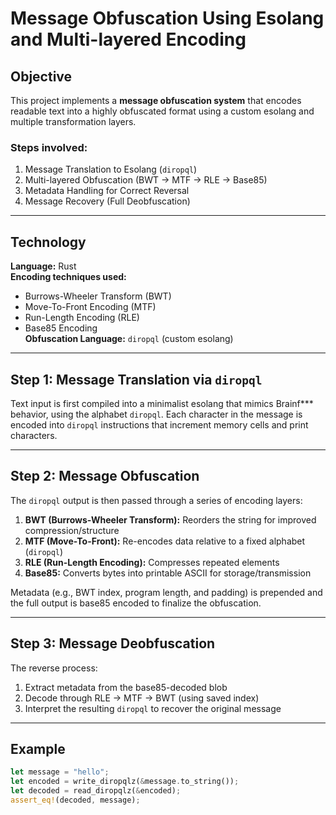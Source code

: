 # Message Obfuscation Using Esolang and Multi-layered Encoding

## Objective  
This project implements a **message obfuscation system** that encodes readable text into a highly obfuscated format using a custom esolang and multiple transformation layers.

### Steps involved:
1. Message Translation to Esolang (`diropql`)
2. Multi-layered Obfuscation (BWT → MTF → RLE → Base85)
3. Metadata Handling for Correct Reversal
4. Message Recovery (Full Deobfuscation)

---

## Technology  
**Language:** Rust  
**Encoding techniques used:**
- Burrows-Wheeler Transform (BWT)
- Move-To-Front Encoding (MTF)
- Run-Length Encoding (RLE)
- Base85 Encoding  
**Obfuscation Language:** `diropql` (custom esolang)

---

## Step 1: Message Translation via `diropql`

Text input is first compiled into a minimalist esolang that mimics Brainf\*\*\* behavior, using the alphabet `diropql`. Each character in the message is encoded into `diropql` instructions that increment memory cells and print characters.

---

## Step 2: Message Obfuscation

The `diropql` output is then passed through a series of encoding layers:
1. **BWT (Burrows-Wheeler Transform):** Reorders the string for improved compression/structure
2. **MTF (Move-To-Front):** Re-encodes data relative to a fixed alphabet (`diropql`)
3. **RLE (Run-Length Encoding):** Compresses repeated elements
4. **Base85:** Converts bytes into printable ASCII for storage/transmission

Metadata (e.g., BWT index, program length, and padding) is prepended and the full output is base85 encoded to finalize the obfuscation.

---

## Step 3: Message Deobfuscation

The reverse process:
1. Extract metadata from the base85-decoded blob
2. Decode through RLE → MTF → BWT (using saved index)
3. Interpret the resulting `diropql` to recover the original message

---

## Example

```rust
let message = "hello";
let encoded = write_diropqlz(&message.to_string());
let decoded = read_diropqlz(&encoded);
assert_eq!(decoded, message);
